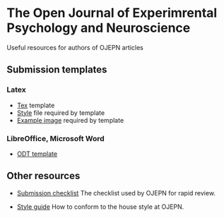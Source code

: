 # The Open Journal of Experimrental Psychology and Neuroscience

Useful resources for authors of OJEPN articles

## Submission templates

### Latex

- [Tex](latex/template.tex) template
- [Style](latex/hevea.sty) file required by template
- [Example image](latex/dut11.pdf) required by template

### LibreOffice, Microsoft Word

- [ODT template](libreoffice/doctemplate.odt)

## Other resources

- [Submission checklist](checklist.md) The checklist used by OJEPN for rapid review.

- [Style guide](style.md) How to conform to the house style at OJEPN.
